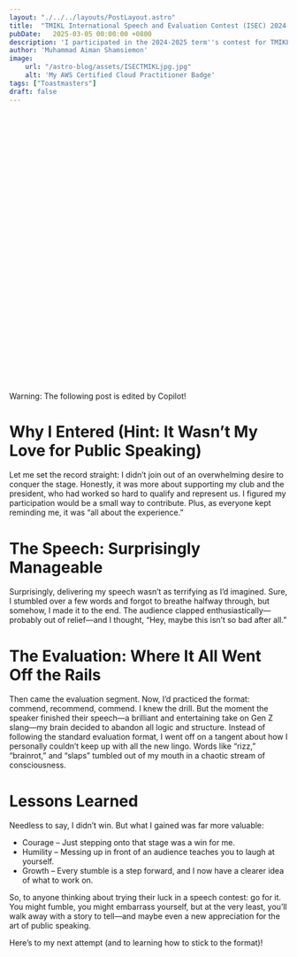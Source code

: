 ```yaml
---
layout: "./../../layouts/PostLayout.astro"
title:  "TMIKL International Speech and Evaluation Contest (ISEC) 2024-2025!"
pubDate:   2025-03-05 00:00:00 +0800
description: 'I participated in the 2024-2025 term''s contest for TMIKL ISEC as both a speaker and an evaluator! '
author: 'Muhammad Aiman Shamsiemon'
image:
    url: "/astro-blog/assets/ISECTMIKLjpg.jpg"
    alt: 'My AWS Certified Cloud Practitioner Badge'
tags: ["Toastmasters"]
draft: false
---
```

<div role="alert" class="alert alert-warning">
  <svg xmlns="http://www.w3.org/2000/svg" class="stroke-current shrink-0 h-6 w-6" fill="none" viewBox="0 0 24 24"><path stroke-linecap="round" stroke-linejoin="round" stroke-width="2" d="M12 9v2m0 4h.01m-6.938 4h13.856c1.54 0 2.502-1.667 1.732-3L13.732 4c-.77-1.333-2.694-1.333-3.464 0L3.34 16c-.77 1.333.192 3 1.732 3z" /></svg>
  <span>Warning: The following post is edited by Copilot!</span>
</div>


# Why I Entered (Hint: It Wasn’t My Love for Public Speaking)

Let me set the record straight: I didn’t join out of an overwhelming desire to conquer the stage. Honestly, it was more about supporting my club and the president, who had worked so hard to qualify and represent us. I figured my participation would be a small way to contribute. Plus, as everyone kept reminding me, it was “all about the experience.”

# The Speech: Surprisingly Manageable

Surprisingly, delivering my speech wasn’t as terrifying as I’d imagined. Sure, I stumbled over a few words and forgot to breathe halfway through, but somehow, I made it to the end. The audience clapped enthusiastically—probably out of relief—and I thought, “Hey, maybe this isn’t so bad after all.”

# The Evaluation: Where It All Went Off the Rails

Then came the evaluation segment. Now, I’d practiced the format: commend, recommend, commend. I knew the drill. But the moment the speaker finished their speech—a brilliant and entertaining take on Gen Z slang—my brain decided to abandon all logic and structure. Instead of following the standard evaluation format, I went off on a tangent about how I personally couldn’t keep up with all the new lingo. Words like “rizz,” “brainrot,” and “slaps” tumbled out of my mouth in a chaotic stream of consciousness. 

# Lessons Learned
Needless to say, I didn’t win. But what I gained was far more valuable:
* Courage – Just stepping onto that stage was a win for me.
* Humility – Messing up in front of an audience teaches you to laugh at yourself.
* Growth – Every stumble is a step forward, and I now have a clearer idea of what to work on.

So, to anyone thinking about trying their luck in a speech contest: go for it. You might fumble, you might embarrass yourself, but at the very least, you’ll walk away with a story to tell—and maybe even a new appreciation for the art of public speaking.

Here’s to my next attempt (and to learning how to stick to the format)!